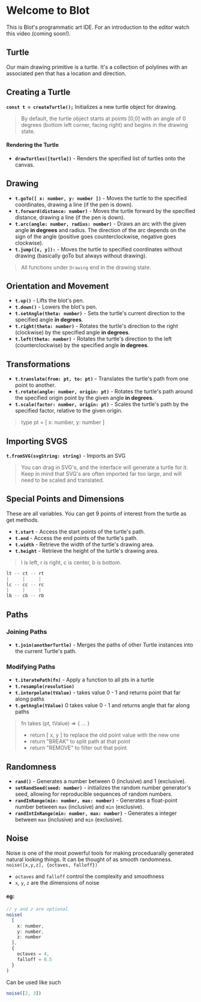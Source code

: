 # Welcome to Blot

This is Blot's programmatic art IDE. For an introduction to the editor watch this video (coming soon!).

## Turtle
Our main drawing primitive is a turtle. It's a collection of polylines with an associated pen that has a location and direction.

## Creating a Turtle
**`const t = createTurtle();`**
Initializes a new turtle object for drawing.
> By default, the turtle object starts at points [0,0] with an angle of 0 degrees (bottom left corner, facing right) and begins in the drawing state.
#### Rendering the Turtle
-   **`drawTurtles([turtle])`** - Renders the specified list of turtles onto the canvas.
## Drawing 
 - **`t.goTo([ x: number, y: number ])`**  - Moves the turtle to the
   specified coordinates, drawing a line (if the pen is down).
 -  **`t.forward(distance: number)`** - Moves the turtle forward by the
   specified distance, drawing a line (if the pen is down).
-  **`t.arc(angle: number, radius: number)`** - Draws an arc with the given
   angle **in degrees** and radius. The direction of the arc depends on
   the sign of the angle (positive goes counterclockwise, negative goes
   clockwise). 
 - **`t.jump([x, y]):`** - Moves the turtle to specified
   coordinates without drawing (basically goTo but always without
   drawing).

> All functions under `Drawing` end in the drawing state. 

## Orientation and Movement
- **`t.up()`** - Lifts the blot's pen.
- **`t.down()`** - Lowers the blot's pen. 
- **`t.setAngle(theta: number)`** - Sets the turtle's current direction to the specified angle **in degrees**. 
- **`t.right(theta: number)`** - Rotates the turtle's direction to the right (clockwise) by the specified angle **in degrees**.
- **`t.left(theta: number)`** - Rotates the turtle's direction to the left (counterclockwise) by the specified angle **in degrees**.
 
 ## Transformations

-   **`t.translate(from: pt, to: pt)`** - Translates the turtle's path from one point to another.
-   **`t.rotate(angle: number, origin: pt)`** - Rotates the turtle's path around the specified origin point by the given angle **in degrees**.
-   **`t.scale(factor: number, origin: pt)`** - Scales the turtle's path by the specified factor, relative to the given origin.
> type pt = [ x: number, y: number ]

## Importing SVGS
**`t.fromSVG(svgString: string)`** - Imports an SVG
> You can drag in SVG's, and the interface will generate a turtle for it. Keep in mind that SVG's are often imported far too large, and will need to be scaled and translated.

## Special Points and Dimensions
These are all variables. You can get 9 points of interest from the turtle as get methods.
- **`t.start`** - Access the start points of the turtle's path.
- **`t.end`** - Access the end points of the turtle's path.
- **`t.width`** - Retrieve the width of the turtle's drawing area.
- **`t.height`** -  Retrieve the height of the turtle's drawing area.
> l is left, r is right, c is center, b is bottom.
```js 
lt -- ct -- rt
|     |     |
lc -- cc -- rc
|     |     |
lb -- cb -- rb
```

## Paths
### Joining Paths
- **`t.join(anotherTurtle)`** - Merges the paths of other Turtle instances into the current Turtle's path.
### Modifying Paths
- **`t.iteratePath(fn)`** - Apply a function to all pts in a turtle
- **`t.resample(resolution)`** 
- **`t.interpolate(tValue)`** - takes value 0 - 1 and returns point that far along paths
- **`t.getAngle(tValue)`** 0 takes value 0 - 1 and returns angle that far along paths

> fn takes (pt, tValue) => { ... }
> - return [ x, y ] to replace the old point value with the new one
> - return "BREAK" to split path at that point
> - return "REMOVE" to filter out that point

<!-- 
displace
warp
bezierEasing
trim 
merge
getNormal
extrema
copy
orginate
interpolate
-->

## Randomness

- **`rand()`** - Generates a number between 0 (inclusive) and 1 (exclusive).
- **`setRandSeed(seed: number)`** - initializes the random number generator's seed, allowing for reproducible sequences of random numbers.
- **`randInRange(min: number, max: number)`** - Generates a float-point number between `max` (inclusive) and `min` (exclusive).
- **`randIntInRange(min: number, max: number)`** - Generates a integer between `max` (inclusive) and `min` (exclusive).

## Noise
Noise is one of the most powerful tools for making proceduarally generated natural looking things. It can be thought of as smooth randomness.
`noise([x,y,z], {octaves, falloff})`
- `octaves` and `falloff` control the complexity and smoothness 
- `x`, `y`, `z` are the dimensions of noise
#### eg:
```js
// y and z are optional
noise(
  [
    x: number,
    y: number,
    z: number
  ],
  {
    octaves = 4,
    falloff = 0.5
  }
)
```
Can be used like such
```js
noise([2, 3])
```
